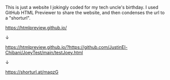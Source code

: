 This is just a website I jokingly coded for my tech uncle's birthday. I used GitHub HTML Previewer to share the website, and then condenses the url to a "shorturl".

https://htmlpreview.github.io/

↓

https://htmlpreview.github.io/?https://github.com/JustinEl-Chibani/JoeyTest/main/testJoey.html

↓

https://shorturl.at/maqzG
